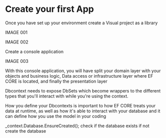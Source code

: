 # Create your first App

Once you have set up your environment create a Visual project as a library 

IMAGE 001

IMAGE 002

Create a console application 

IMAGE 003

With this console application, you will have split your domain layer with your objects and business logic, Data access or infrastructure layer where EF CORE is located, and finally the presentation layer

Dbcontext needs to expose DbSets which become wrappers to the different types that you'll interact with while you're using the context.

How you define your Dbcontexts is important to how EF CORE treats your data at runtime, as well as how it's able to interact with your database and it can define how you use the model in your coding


_context.Database.EnsureCreated();
check if the database exists if not create the database
